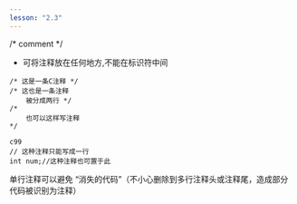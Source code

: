 ```yaml
---
lesson: "2.3"
---
```

/* comment */

* 可将注释放在任何地方,不能在标识符中间

```
/* 这是一条C注释 */
/* 这也是一条注释
    被分成两行 */
/*
    也可以这样写注释
*/

c99
// 这种注释只能写成一行
int num;//这种注释也可置于此
```

单行注释可以避免 “消失的代码”（不小心删除到多行注释头或注释尾，造成部分代码被识别为注释）